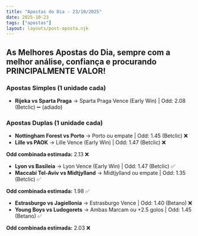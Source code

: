```yaml
---
title: "Apostas do Dia - 23/10/2025"
date: 2025-10-23
tags: ["apostas"]
layout: layouts/post-aposta.njk
---
```


## As Melhores Apostas do Dia, sempre com a melhor análise, confiança e procurando PRINCIPALMENTE VALOR!

### Apostas Simples (1 unidade cada)

- **Rijeka vs Sparta Praga** → Sparta Praga Vence (Early Win) | Odd: 2.08 (Betclic) ➖ (adiado)


### Apostas Duplas (1 unidade cada)

- **Nottingham Forest vs Porto** → Porto ou empate | Odd: 1.45 (Betclic) ❌
- **Lille vs PAOK** → Lille Vence (Early Win) | Odd: 1.47 (Betclic) ❌

**Odd combinada estimada:** 2.13 ❌

- **Lyon vs Basileia** → Lyon Vence (Early Win) | Odd: 1.47 (Betclic) ✅
- **Maccabi Tel-Aviv vs Midtjylland** → Midtjylland ou empate | Odd: 1.35 (Betclic) ✅

**Odd combinada estimada:** 1.98 ✅

- **Estrasburgo vs Jagiellonia** → Estrasburgo Vence | Odd: 1.40 (Betano) ❌
- **Young Boys vs Ludogorets** → Ambas Marcam ou +2.5 golos | Odd: 1.45 (Betano) ✅

**Odd combinada estimada:** 2.03 ❌


